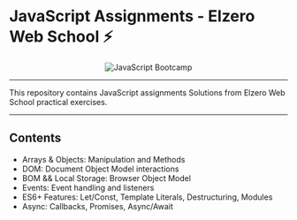 # JavaScript Assignments - Elzero Web School ⚡

 <div align="center">
    <img alt="JavaScript Bootcamp" src="https://www.freepnglogos.com/uploads/javascript/javascript-web-development-for-app-mobile-4.png">
  </div>

---

This repository contains JavaScript assignments Solutions from Elzero Web School practical exercises.

---

## Contents

- Arrays & Objects: Manipulation and Methods
- DOM: Document Object Model interactions
- BOM && Local Storage: Browser Object Model
- Events: Event handling and listeners
- ES6+ Features: Let/Const, Template Literals, Destructuring, Modules
- Async: Callbacks, Promises, Async/Await





